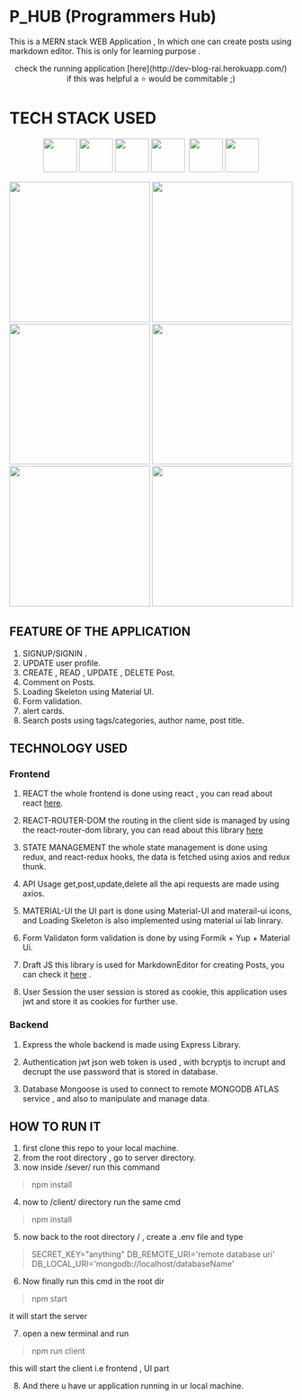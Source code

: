 # P_HUB (Programmers Hub)
This is a MERN stack WEB Application , In which one can create posts using markdown editor. This is only for learning purpose . 

<p align="center">
  check the running application [here](http://dev-blog-rai.herokuapp.com/)
  <br/>
  if this was helpful a ⭐ would be commitable ;) 
</p>

# TECH STACK USED 
<p align="center">
<img height="60" src="https://user-images.githubusercontent.com/46826283/139316231-a85a2b27-9369-485d-ac4e-235d20a3fd0d.png" />
<img height="60" src="https://user-images.githubusercontent.com/46826283/139315769-8de8189f-ea7a-4b5c-b919-3c9d073adb74.png" />
<img height="60" src="https://user-images.githubusercontent.com/46826283/139315790-9af897c2-291b-4358-8ca5-be4da6e16285.png" />
<img height="60" src="https://user-images.githubusercontent.com/46826283/139315804-76462e34-694b-42bf-a1ff-4c1d4ae13781.png" />
<img height="https://user-images.githubusercontent.com/46826283/139316215-b37ea3e9-73f6-48ad-8d3c-a9225fc8fb94.png" />
<img height="60" src="https://user-images.githubusercontent.com/46826283/139316226-d9c18e94-809d-422b-a21c-ff36756bb0a1.png" />
<img height="60" src="https://user-images.githubusercontent.com/46826283/139316607-c3a643d4-3596-496e-912d-43abfba0e565.png" />
</p>

<p align="center">
  <img height="250" src="https://user-images.githubusercontent.com/46826283/139789769-b0b10283-7f26-474a-aeb5-71a8fe4d65f6.png" />
  <img height="250" src="https://user-images.githubusercontent.com/46826283/139789780-9251c1ad-3673-487b-90e3-b60cbcb8a22f.png" />
  <img height="250" src="https://user-images.githubusercontent.com/46826283/139789801-b8a3abce-f300-4702-9ae8-ab44676de534.png" />
  <img height="250" src="https://user-images.githubusercontent.com/46826283/139789811-ce9bceb6-6e28-4025-b15f-8d4d8bc43a01.png" />
  <img height="250" src="https://user-images.githubusercontent.com/46826283/139789825-8b59e0d6-e381-4d0e-be84-06e63ab2e765.png" />
  <img height="250" src="https://user-images.githubusercontent.com/46826283/139789828-9400a6cb-0ca8-49e9-b17b-3ee261fb9911.png" />
</p>

## FEATURE OF THE APPLICATION
1. SIGNUP/SIGNIN .
2. UPDATE user profile.
3. CREATE , READ , UPDATE , DELETE Post.
4. Comment on Posts.
5. Loading Skeleton using Material UI.
6. Form validation.
7. alert cards.
8. Search posts using tags/categories, author name, post title.

## TECHNOLOGY USED

### Frontend


1. REACT 
the whole frontend is done using react , you can read about react [here](https://reactjs.org/).

2. REACT-ROUTER-DOM
the routing in the client side is managed by using the react-router-dom library, you can read about this library [here](https://reactrouter.com/web/guides/quick-start)

3. STATE MANAGEMENT
the whole state management is done using redux, and react-redux hooks, the  data is fetched using axios and redux thunk.

4. API Usage
get,post,update,delete all the api requests are made using axios. 

5. MATERIAL-UI
the UI part is done using Material-UI and materail-ui icons, and Loading Skeleton is also implemented using material ui lab linrary.

6. Form Validaton
form validation is done by using Formik + Yup + Material Ui.

7. Draft JS
this library is used for MarkdownEditor for creating Posts, you can check it [here](https://draftjs.org/) .

8. User Session 
the user session is stored as cookie, this application uses jwt and store it as cookies for further use. 

### Backend

1. Express 
the whole backend is made using Express Library.

2. Authentication
jwt json web token is used , with bcryptjs to incrupt and decrupt the use password that is stored in database.

3. Database
Mongoose is used to connect to remote MONGODB ATLAS  service , and also to manipulate and manage data.

## HOW TO RUN IT
1. first clone this repo to your local machine.
2. from the root directory , go to server directory.
3. now inside /sever/ run this command
> npm install
4. now to /client/ directory run the same cmd
> npm install
5. now back to the root directory / , create a .env file and type

> SECRET_KEY="anything"
DB_REMOTE_URI='remote database uri'
DB_LOCAL_URI='mongodb://localhost/databaseName'

6. Now finally run this cmd in the root dir
>npm start

it will start the server

7. open a new terminal and run 
>npm run client

this will start the client i.e frontend , UI part

8. And there u have ur application running in ur local machine.
